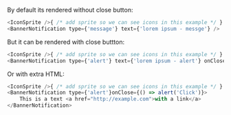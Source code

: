 By default its rendered without close button:
```js
<IconSprite />{ /* add sprite so we can see icons in this example */ }
<BannerNotification type={'message'} text={'lorem ipsum - messge'} />
```

But it can be rendered with close buttton:
```js
<IconSprite />{ /* add sprite so we can see icons in this example */ }
<BannerNotification type={'alert'} text={'lorem ipsum - alert'} onClose={() => alert('Click')} />
```

Or with extra HTML:
```js
<IconSprite />{ /* add sprite so we can see icons in this example */ }
<BannerNotification type={'alert'}onClose={() => alert('Click')}>
    This is a text <a href="http://example.com">with a link</a>
</BannerNotification>
```
